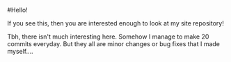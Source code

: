 #Hello!

If you see this, then you are interested enough to look at my site repository!

Tbh, there isn't much interesting here. Somehow I manage to make 20 commits everyday. But they all are minor changes or bug fixes that I made myself....
